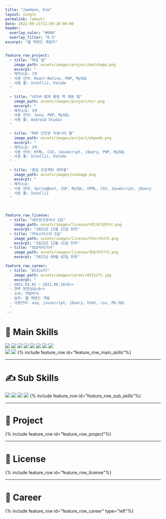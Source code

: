 ```yaml
---
title: "JaeHoon, Kim"
layout: single
permalink: /about/
date: 2022-09-21T11:59:26-04:00
header:
  overlay_color: "#000"
  overlay_filter: "0.5"
excerpt: "웹 백엔드 개발자"


feature_row_project:
  - title: "매칭 앱"
    image_path: assets/images/project/matchapp.png
    excerpt: "
  - 제작소요: 3주
  - 사용 언어: React-Native, PHP, MySQL
  - 사용 툴: IntelliJ, VsCode
  "

  - title: "네이버 OCR 활용 책 제본 앱"
    image_path: assets/images/project/ocr.png
    excerpt: "
  - 제작소요: 3주
  - 사용 언어: Java, PHP, MySQL
  - 사용 툴: Android Studio
  "

  - title: "PHP 간단한 커뮤니티 웹"
    image_path: assets/images/project/phpweb.png
    excerpt: "
  - 제작소요: 3주
  - 사용 언어: HTML, CSS, JavaScript, jQuery, PHP, MySQL
  - 사용 툴: IntelliJ, VsCode
  "

  - title: "졸업 프로젝트 제작중"
    image_path: assets/images/noimage.png
    excerpt: "
  - 제작소요:
  - 사용 언어: SpringBoot, JSP, MySQL, HTML, CSS, JavaScript, jQuery
  - 사용 툴: IntelliJ
  "



feature_row_license:
  - title: "네트워크관리사 2급"
    image_path: assets/images/license/네트워크관리사.png
    excerpt: "2021년 12월 21일 취득"
  - title: "리눅스마스터 2급"
    image_path: assets/images/license/리눅스마스터.png
    excerpt: "2021년 12월 31일 취득"
  - title: "정보처리기사"
    image_path: assets/images/license/정보처리기사.png
    excerpt: "2022년 09월 02일 취득"

feature_row_career:
  - title: "ATZsoft"
    image_path: assets/images/career/ATZsoft.jpg
    excerpt: "
  - 2021.03.01 ~ 2021.06.18<br>
  - IPP 현장실습<br>
  - 소속: 개발부서
  - 업무: 웹 백엔드 개발
  - 사용언어: asp, javascript, jQuery, html, css, MS-SQL
  "
---
```



# 👊 Main Skills

[//]: # (https://img.shields.io/badge/{배지이름}-{css컬러}?style={스타일}&logo={로고}&logoColor={로고컬러})


<img src="https://img.shields.io/badge/Spring Boot-000?style=flat&logo=Spring Boot&logoColor="/> <img src="https://img.shields.io/badge/Java-007396?style=flat&logo=Java&logoColor="/> <img src="https://img.shields.io/badge/JSP-007396?style=flat&logo=JSP&logoColor="/> <img src="https://img.shields.io/badge/Servlet-007396?style=flat&logo=Servlet&logoColor="/> 
<img src="https://img.shields.io/badge/Html5-000?style=flat&logo=Html5&logoColor="/> <img src="https://img.shields.io/badge/CSS3-000?style=flat&logo=CSS3&logoColor="/> <img src="https://img.shields.io/badge/Javascript-000?style=flat&logo=Javascript&logoColor="/> <img src="https://img.shields.io/badge/jQuery-000?style=flat&logo=jQuery&logoColor="/>  
<img src="https://img.shields.io/badge/MySQL-000?style=flat&logo=MySQL&logoColor="/> <img src="https://img.shields.io/badge/MSSQL-000?style=flat&logo=Microsoft SQL Server&logoColor="/>
{% include feature_row id="feature_row_main_skills"%}

---

# ✍ Sub Skills
<img src="https://img.shields.io/badge/C-000?style=flat&logo=C&logoColor="/> <img src="https://img.shields.io/badge/PHP-000?style=flat&logo=PHP&logoColor="/> <img src="https://img.shields.io/badge/ReactNative-000?style=flat&logo=React&logoColor="/> <img src="https://img.shields.io/badge/asp-007396?style=flat&logo=&logoColor="/>
{% include feature_row id="feature_row_sub_skills"%}

---

# 📕 Project
{% include feature_row id="feature_row_project"%}

---

# 📜 License
{% include feature_row id="feature_row_license"%}

---

# 🎯 Career
{% include feature_row id="feature_row_career" type="left"%}
